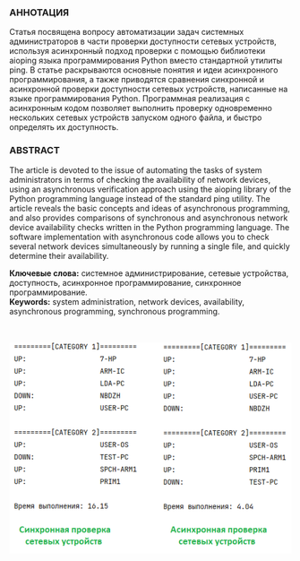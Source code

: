 ### АННОТАЦИЯ<br>
Статья посвящена вопросу автоматизации задач системных администраторов в части проверки доступности сетевых устройств, используя асинхронный подход проверки с помощью библиотеки aioping языка программирования Python вместо стандартной утилиты ping. 
В статье раскрываются основные понятия и идеи асинхронного программирования, а также приводятся сравнения синхронной и асинхронной проверки доступности сетевых устройств, написанные на языке программирования Python.
Программная реализация с асинхронным кодом позволяет выполнить проверку одновременно нескольких сетевых устройств запуском одного файла, и быстро определять их доступность.<br>

### ABSTRACT
The article is devoted to the issue of automating the tasks of system administrators in terms of checking the availability of network devices, using an asynchronous verification approach using the aioping library of the Python programming language instead of the standard ping utility. 
The article reveals the basic concepts and ideas of asynchronous programming, and also provides comparisons of synchronous and asynchronous network device availability checks written in the Python programming language.
The software implementation with asynchronous code allows you to check several network devices simultaneously by running a single file, and quickly determine their availability.

<b>Ключевые слова:</b> системное администрирование, сетевые устройства, доступность, асинхронное программирование, синхронное программирование.<br>
<b>Keywords:</b> system administration, network devices, availability, asynchronous programming, synchronous programming. 

<br><br>
![res](https://github.com/legion088/async-checking-services/blob/main/img/result.png)
